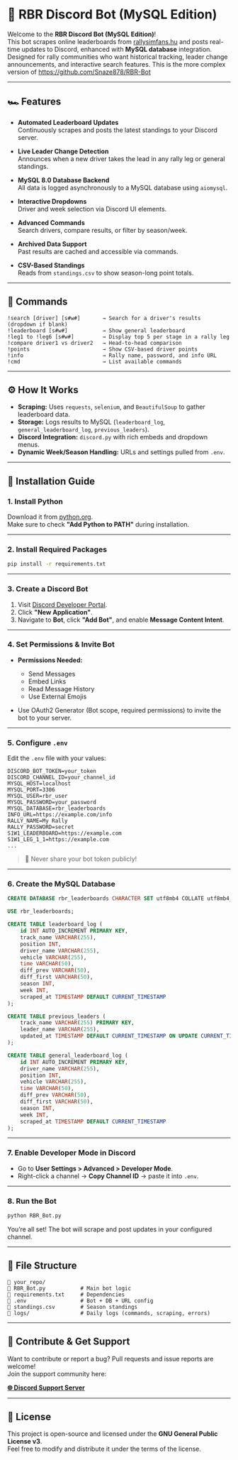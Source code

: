 # 🏁 RBR Discord Bot (MySQL Edition)

Welcome to the **RBR Discord Bot (MySQL Edition)**!  
This bot scrapes online leaderboards from [rallysimfans.hu](https://rallysimfans.hu/) and posts real-time updates to Discord, enhanced with **MySQL database** integration. Designed for rally communities who want historical tracking, leader change announcements, and interactive search features. This is the more complex version of https://github.com/Snaze878/RBR-Bot

---

## 🏎️ Features

- **Automated Leaderboard Updates**  
  Continuously scrapes and posts the latest standings to your Discord server.

- **Live Leader Change Detection**  
  Announces when a new driver takes the lead in any rally leg or general standings.

- **MySQL 8.0 Database Backend**  
  All data is logged asynchronously to a MySQL database using `aiomysql`.

- **Interactive Dropdowns**  
  Driver and week selection via Discord UI elements.

- **Advanced Commands**  
  Search drivers, compare results, or filter by season/week.

- **Archived Data Support**  
  Past results are cached and accessible via commands.

- **CSV-Based Standings**  
  Reads from `standings.csv` to show season-long point totals.

---

## 💬 Commands

```
!search [driver] [s#w#]       → Search for a driver's results (dropdown if blank)
!leaderboard [s#w#]           → Show general leaderboard
!leg1 to !leg6 [s#w#]         → Display top 5 per stage in a rally leg
!compare driver1 vs driver2   → Head-to-head comparison
!points                       → Show CSV-based driver points
!info                         → Rally name, password, and info URL
!cmd                          → List available commands
```

---

## ⚙️ How It Works

- **Scraping:** Uses `requests`, `selenium`, and `BeautifulSoup` to gather leaderboard data.
- **Storage:** Logs results to MySQL (`leaderboard_log`, `general_leaderboard_log`, `previous_leaders`).
- **Discord Integration:** `discord.py` with rich embeds and dropdown menus.
- **Dynamic Week/Season Handling:** URLs and settings pulled from `.env`.

---

## 📅 Installation Guide

### 1. Install Python

Download it from [python.org](https://www.python.org/downloads/).  
Make sure to check **"Add Python to PATH"** during installation.

---

### 2. Install Required Packages

```bash
pip install -r requirements.txt
```

---

### 3. Create a Discord Bot

1. Visit [Discord Developer Portal](https://discord.com/developers/applications).
2. Click **"New Application"**.
3. Navigate to **Bot**, click **"Add Bot"**, and enable **Message Content Intent**.

---

### 4. Set Permissions & Invite Bot

- **Permissions Needed:**
  - Send Messages
  - Embed Links
  - Read Message History
  - Use External Emojis

- Use OAuth2 Generator (Bot scope, required permissions) to invite the bot to your server.

---

### 5. Configure `.env`

Edit the `.env` file with your values:

```env
DISCORD_BOT_TOKEN=your_token
DISCORD_CHANNEL_ID=your_channel_id
MYSQL_HOST=localhost
MYSQL_PORT=3306
MYSQL_USER=rbr_user
MYSQL_PASSWORD=your_password
MYSQL_DATABASE=rbr_leaderboards
INFO_URL=https://example.com/info
RALLY_NAME=My Rally
RALLY_PASSWORD=secret
S1W1_LEADERBOARD=https://example.com
S1W1_LEG_1_1=https://example.com
...
```

> 🔐 Never share your bot token publicly!

---

### 6. Create the MySQL Database

```sql
CREATE DATABASE rbr_leaderboards CHARACTER SET utf8mb4 COLLATE utf8mb4_unicode_ci;

USE rbr_leaderboards;

CREATE TABLE leaderboard_log (
    id INT AUTO_INCREMENT PRIMARY KEY,
    track_name VARCHAR(255),
    position INT,
    driver_name VARCHAR(255),
    vehicle VARCHAR(255),
    time VARCHAR(50),
    diff_prev VARCHAR(50),
    diff_first VARCHAR(50),
    season INT,
    week INT,
    scraped_at TIMESTAMP DEFAULT CURRENT_TIMESTAMP
);

CREATE TABLE previous_leaders (
    track_name VARCHAR(255) PRIMARY KEY,
    leader_name VARCHAR(255),
    updated_at TIMESTAMP DEFAULT CURRENT_TIMESTAMP ON UPDATE CURRENT_TIMESTAMP
);

CREATE TABLE general_leaderboard_log (
    id INT AUTO_INCREMENT PRIMARY KEY,
    driver_name VARCHAR(255),
    position INT,
    vehicle VARCHAR(255),
    time VARCHAR(50),
    diff_prev VARCHAR(50),
    diff_first VARCHAR(50),
    season INT,
    week INT,
    scraped_at TIMESTAMP DEFAULT CURRENT_TIMESTAMP
);
```

---

### 7. Enable Developer Mode in Discord

- Go to **User Settings > Advanced > Developer Mode**.
- Right-click a channel → **Copy Channel ID** → paste it into `.env`.

---

### 8. Run the Bot

```bash
python RBR_Bot.py
```

You’re all set! The bot will scrape and post updates in your configured channel.

---

## 📃 File Structure

```
📁 your_repo/
🔹 RBR_Bot.py           # Main bot logic
🔹 requirements.txt     # Dependencies
🔹 .env                 # Bot + DB + URL config
🔹 standings.csv        # Season standings
🔹 logs/                # Daily logs (commands, scraping, errors)
```

---

## 🤝 Contribute & Get Support

Want to contribute or report a bug? Pull requests and issue reports are welcome!  
Join the support community here:

**[🌐 Discord Support Server](https://discord.gg/HbRaM2taQG)**

---

## 📜 License

This project is open-source and licensed under the **GNU General Public License v3**.  
Feel free to modify and distribute it under the terms of the license.

